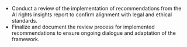 - Conduct a review of the implementation of recommendations from the AI rights insights report to confirm alignment with legal and ethical standards.
- Finalize and document the review process for implemented recommendations to ensure ongoing dialogue and adaptation of the framework.